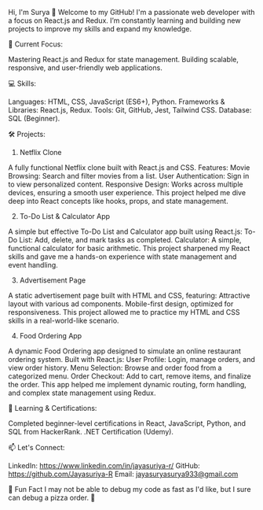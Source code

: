 Hi, I'm Surya 👋
Welcome to my GitHub! I'm a passionate web developer with a focus on React.js and Redux. I’m constantly learning and building new projects to improve my skills and expand my knowledge.

🚀 Current Focus:

Mastering React.js and Redux for state management.
Building scalable, responsive, and user-friendly web applications.

💻 Skills:

Languages: HTML, CSS, JavaScript (ES6+), Python.
Frameworks & Libraries: React.js, Redux.
Tools: Git, GitHub, Jest, Tailwind CSS.
Database: SQL (Beginner).

🛠️ Projects:

1. Netflix Clone
   
A fully functional Netflix clone built with React.js and CSS. 
Features: Movie Browsing: Search and filter movies from a list.
User Authentication: Sign in to view personalized content.
Responsive Design: Works across multiple devices, ensuring a smooth user experience. This project helped me dive deep into React concepts like hooks, props, and state management.

2. To-Do List & Calculator App
   
A simple but effective To-Do List and Calculator app built using React.js:
To-Do List: Add, delete, and mark tasks as completed.
Calculator: A simple, functional calculator for basic arithmetic. This project sharpened my React skills and gave me a hands-on experience with state management and event handling.

3. Advertisement Page
   
A static advertisement page built with HTML and CSS, featuring:
Attractive layout with various ad components.
Mobile-first design, optimized for responsiveness. This project allowed me to practice my HTML and CSS skills in a real-world-like scenario.

4. Food Ordering App
   
A dynamic Food Ordering app designed to simulate an online restaurant ordering system. Built with React.js:
User Profile: Login, manage orders, and view order history.
Menu Selection: Browse and order food from a categorized menu.
Order Checkout: Add to cart, remove items, and finalize the order. This app helped me implement dynamic routing, form handling, and complex state management using Redux.

🌱 Learning & Certifications:

Completed beginner-level certifications in React, JavaScript, Python, and SQL from HackerRank.
.NET Certification (Udemy).

📫 Let's Connect:

LinkedIn: https://www.linkedin.com/in/jayasuriya-r/
GitHub: https://github.com/Jayasuriya-R
Email: jayasuryasurya933@gmail.com

🤪 Fun Fact
I may not be able to debug my code as fast as I'd like, but I sure can debug a pizza order. 🍕

